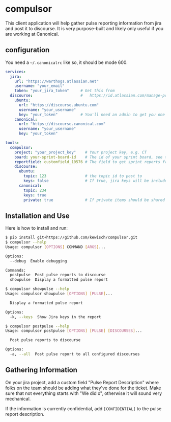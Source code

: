 compulsor
=========

This client application will help gather pulse reporting information from jira and post it to
discourse. It is very purpose-built and likely only useful if you are working at Canonical.

configuration
-------------

You need a `~/.canonicalrc` like so, it should be mode 600.

```yaml
services:
  jira:
    url: "https://warthogs.atlassian.net"
    username: "your_email"
    token: "your_jira_token"     # Get this from
  discourse:                     #   https://id.atlassian.com/manage-profile/security/api-tokens
    ubuntu:
      url: "https://discourse.ubuntu.com"
      username: "your_username"
      key: "your_token"          # You'll need an admin to get you one 
    canonical:
      url: "https://discourse.canonical.com"
      username: "your_username"
      key: "your_token"

tools:
  compulsor:
    project: "your_project_key"    # Your project key, e.g. CT
    board: your-sprint-board-id    # The id of your sprint board, see the URL when you are on it
    reportfield: customfield_10576 # The field to get sprint reports from.
    discourse:
      ubuntu:
        topic: 123                 # the topic id to post to
        keys: false                # If true, jira keys will be included
      canonical:
        topic: 234
        keys: true
        private: true              # If private items should be shared
```

Installation and Use
--------------------

Here is how to install and run:

```bash
$ pip install git+https://github.com/kewisch/compulsor.git
$ compulsor --help
Usage: compulsor [OPTIONS] COMMAND [ARGS]...

Options:
  --debug  Enable debugging

Commands:
  postpulse  Post pulse reports to discourse
  showpulse  Display a formatted pulse report

$ compulsor showpulse --help
Usage: compulsor showpulse [OPTIONS] [PULSE]...

  Display a formatted pulse report

Options:
  -k, --keys  Show Jira keys in the report

$ compulsor postpulse --help
Usage: compulsor postpulse [OPTIONS] [PULSE] [DISCOURSES]...

  Post pulse reports to discourse

Options:
  -a, --all  Post pulse report to all configured discourses
```  

Gathering Information
---------------------

On your jira project, add a custom field "Pulse Report Description" where folks on the team should
be adding what they've done for the ticket. Make sure that not everything starts with "We did x",
otherwise it will sound very mechanical.

If the information is currently confidential, add `[CONFIDENTIAL]` to the pulse report description.
